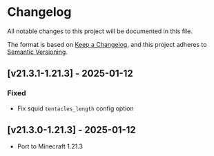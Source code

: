 # Changelog
All notable changes to this project will be documented in this file.

The format is based on [Keep a Changelog](https://keepachangelog.com/en/1.0.0/),
and this project adheres to [Semantic Versioning](https://semver.org/spec/v2.0.0.html).

## [v21.3.1-1.21.3] - 2025-01-12
### Fixed
- Fix squid `tentacles_length` config option

## [v21.3.0-1.21.3] - 2025-01-12
- Port to Minecraft 1.21.3
